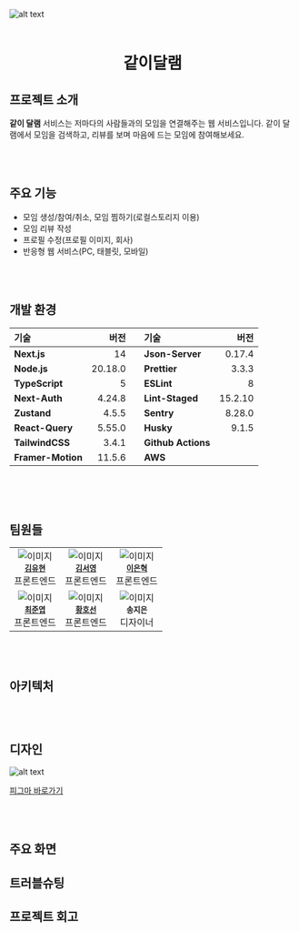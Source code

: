 ![alt text](<Group 33969.png>)
<br/>
<br/>

<h1 align="center">같이달램</h1>

## 프로젝트 소개

**같이 달램** 서비스는 저마다의 사람들과의 모임을 연결해주는 웹 서비스입니다.
같이 달램에서 모임을 검색하고, 리뷰를 보며 마음에 드는 모임에 참여해보세요.

<br/>
<br/>

## 주요 기능

- 모임 생성/참여/취소, 모임 찜하기(로컬스토리지 이용)
- 모임 리뷰 작성
- 프로필 수정(프로필 이미지, 회사)
- 반응형 웹 서비스(PC, 태블릿, 모바일)

<br/>
<br/>

## 개발 환경

| 기술              |    버전 |     | 기술               |    버전 |
| :---------------- | ------: | --- | :----------------- | ------: |
| **Next.js**       |      14 |     | **Json-Server**    |  0.17.4 |
| **Node.js**       | 20.18.0 |     | **Prettier**       |   3.3.3 |
| **TypeScript**    |       5 |     | **ESLint**         |       8 |
| **Next-Auth**     |  4.24.8 |     | **Lint-Staged**    | 15.2.10 |
| **Zustand**       |   4.5.5 |     | **Sentry**         |  8.28.0 |
| **React-Query**   |  5.55.0 |     | **Husky**          |   9.1.5 |
| **TailwindCSS**   |   3.4.1 |     | **Github Actions** |         |
| **Framer-Motion** |  11.5.6 |     | **AWS**            |         |

</br>
<br/>
<br/>

## 팀원들

<table>
<tr>
<td align="center"><img src="" width="" height="" alt="이미지"><br /><sub><b><a href="https://github.com/SeanKim05">김유현</a></b></sub><br />
프론트엔드
</td>
<td align="center"><img src="" width="" height="" alt="이미지"><br /><sub><b><a href="https://github.com/srp0114">김서영</a></b></sub><br />
프론트엔드
</td>
<td align="center"><img src="" width="" height="" alt="이미지"><br /><sub><b><a href="https://github.com/itmakesmesoft">이은혁</a></b></sub><br />
프론트엔드
</td>
</tr>
<tr>
<td align="center"><img src="" width="" height="" alt="이미지"><br /><sub><b><a href="https://github.com/yup299">최준엽</a></b></sub><br />
프론트엔드
</td>
<td align="center"><img src="" width="" height="" alt="이미지"><br /><sub><b><a href="https://github.com/HOSEONH">황호선</a></b></sub><br />
프론트엔드
</td>
<td align="center"><img src="" width="" height="" alt="이미지"><br /><sub><b>송지은</b></sub><br />
디자이너
</td>
</tr>
</table>

<br/>
<br/>

## 아키텍처

<br/>
<br/>

## 디자인

![alt text](image.png)

[피그마 바로가기](https://www.figma.com/proto/KKYmxFDSzi0zJ77fmq1D28/%EA%B0%99%EC%9D%B4%EB%8B%AC%EB%9E%A8-%EC%88%98%EC%A0%95?node-id=808-23821&t=IEm163RuqDpsuDmI-1)

<br/>
<br/>

## 주요 화면

## 트러블슈팅

## 프로젝트 회고

